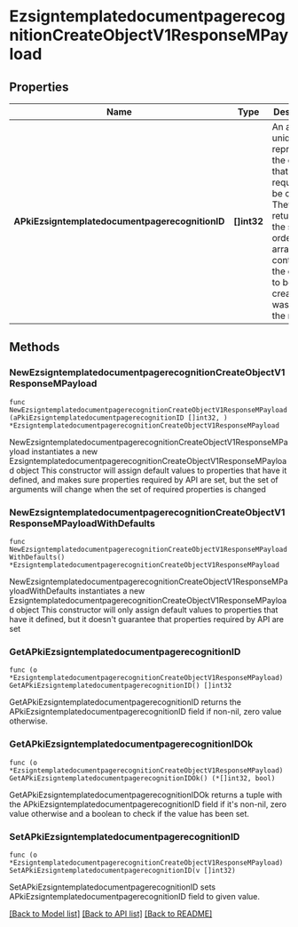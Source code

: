 # EzsigntemplatedocumentpagerecognitionCreateObjectV1ResponseMPayload

## Properties

Name | Type | Description | Notes
------------ | ------------- | ------------- | -------------
**APkiEzsigntemplatedocumentpagerecognitionID** | **[]int32** | An array of unique IDs representing the object that were requested to be created.  They are returned in the same order as the array containing the objects to be created that was sent in the request. | 

## Methods

### NewEzsigntemplatedocumentpagerecognitionCreateObjectV1ResponseMPayload

`func NewEzsigntemplatedocumentpagerecognitionCreateObjectV1ResponseMPayload(aPkiEzsigntemplatedocumentpagerecognitionID []int32, ) *EzsigntemplatedocumentpagerecognitionCreateObjectV1ResponseMPayload`

NewEzsigntemplatedocumentpagerecognitionCreateObjectV1ResponseMPayload instantiates a new EzsigntemplatedocumentpagerecognitionCreateObjectV1ResponseMPayload object
This constructor will assign default values to properties that have it defined,
and makes sure properties required by API are set, but the set of arguments
will change when the set of required properties is changed

### NewEzsigntemplatedocumentpagerecognitionCreateObjectV1ResponseMPayloadWithDefaults

`func NewEzsigntemplatedocumentpagerecognitionCreateObjectV1ResponseMPayloadWithDefaults() *EzsigntemplatedocumentpagerecognitionCreateObjectV1ResponseMPayload`

NewEzsigntemplatedocumentpagerecognitionCreateObjectV1ResponseMPayloadWithDefaults instantiates a new EzsigntemplatedocumentpagerecognitionCreateObjectV1ResponseMPayload object
This constructor will only assign default values to properties that have it defined,
but it doesn't guarantee that properties required by API are set

### GetAPkiEzsigntemplatedocumentpagerecognitionID

`func (o *EzsigntemplatedocumentpagerecognitionCreateObjectV1ResponseMPayload) GetAPkiEzsigntemplatedocumentpagerecognitionID() []int32`

GetAPkiEzsigntemplatedocumentpagerecognitionID returns the APkiEzsigntemplatedocumentpagerecognitionID field if non-nil, zero value otherwise.

### GetAPkiEzsigntemplatedocumentpagerecognitionIDOk

`func (o *EzsigntemplatedocumentpagerecognitionCreateObjectV1ResponseMPayload) GetAPkiEzsigntemplatedocumentpagerecognitionIDOk() (*[]int32, bool)`

GetAPkiEzsigntemplatedocumentpagerecognitionIDOk returns a tuple with the APkiEzsigntemplatedocumentpagerecognitionID field if it's non-nil, zero value otherwise
and a boolean to check if the value has been set.

### SetAPkiEzsigntemplatedocumentpagerecognitionID

`func (o *EzsigntemplatedocumentpagerecognitionCreateObjectV1ResponseMPayload) SetAPkiEzsigntemplatedocumentpagerecognitionID(v []int32)`

SetAPkiEzsigntemplatedocumentpagerecognitionID sets APkiEzsigntemplatedocumentpagerecognitionID field to given value.



[[Back to Model list]](../README.md#documentation-for-models) [[Back to API list]](../README.md#documentation-for-api-endpoints) [[Back to README]](../README.md)



